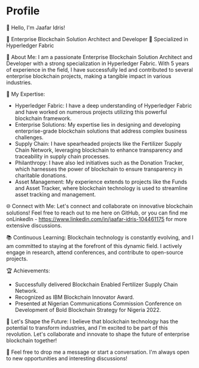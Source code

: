 # Profile
👋 Hello, I'm Jaafar Idris!

🔗 Enterprise Blockchain Solution Architect and Developer
💼 Specialized in Hyperledger Fabric

🚀 About Me:
I am a passionate Enterprise Blockchain Solution Architect and Developer with a strong specialization in Hyperledger Fabric. With 5 years of experience in the field, I have successfully led and contributed to several enterprise blockchain projects, making a tangible impact in various industries.

🔨 My Expertise:
- Hyperledger Fabric: I have a deep understanding of Hyperledger Fabric and have worked on numerous projects utilizing this powerful blockchain framework.
- Enterprise Solutions: My expertise lies in designing and developing enterprise-grade blockchain solutions that address complex business challenges.
- Supply Chain: I have spearheaded projects like the Fertilizer Supply Chain Network, leveraging blockchain to enhance transparency and traceability in supply chain processes.
- Philanthropy: I have also led initiatives such as the Donation Tracker, which harnesses the power of blockchain to ensure transparency in charitable donations.
- Asset Management: My experience extends to projects like the Funds and Asset Tracker, where blockchain technology is used to streamline asset tracking and management.

🌐 Connect with Me:
Let's connect and collaborate on innovative blockchain solutions! Feel free to reach out to me here on GitHub, or you can find me onLinkedIn - https://www.linkedin.com/in/jaafar-idris-104461175 for more extensive discussions.

📚 Continuous Learning:
Blockchain technology is constantly evolving, and I am committed to staying at the forefront of this dynamic field. I actively engage in research, attend conferences, and contribute to open-source projects.

🏆 Achievements:
- Successfully delivered Blockchain Enabled Fertilizer Supply Chain Network.
- Recognized as IBM Blockchain Innovator Award.
- Presented at Nigerian Communications Commission Conference on Development of Bold Blockchain Strategy for Nigeria 2022.

🌟 Let's Shape the Future:
I believe that blockchain technology has the potential to transform industries, and I'm excited to be part of this revolution. Let's collaborate and innovate to shape the future of enterprise blockchain together!

💌 Feel free to drop me a message or start a conversation. I'm always open to new opportunities and interesting discussions!

